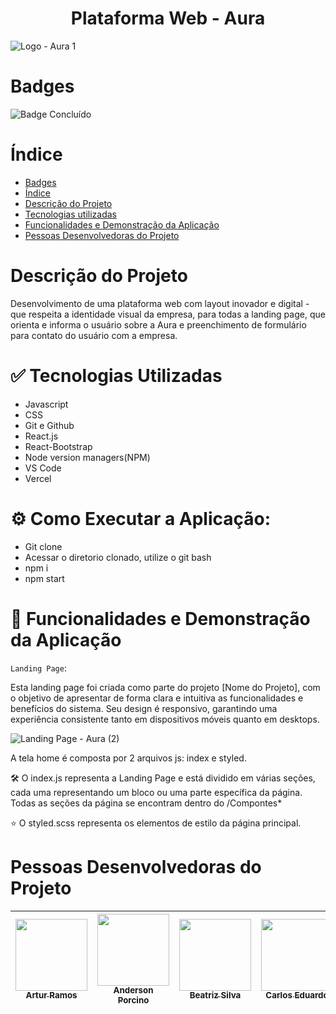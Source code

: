 <h1 align="center"> Plataforma Web - Aura </h1>

![Logo - Aura 1](https://github.com/user-attachments/assets/d4d51865-a371-4009-9170-5e4dcc70fa6d)


# Badges
![Badge Concluído](https://img.shields.io/static/v1?label=STATUS&message=CONCLUÍDO&color=GREEN&style=for-the-badge)

# Índice
* [Badges](#badges)
* [Índice](#índice)
* [Descrição do Projeto](#descrição-do-projeto)
* [Tecnologias utilizadas](#tecnologias-utilizadas)
* [Funcionalidades e Demonstração da Aplicação](#funcionalidades-e-demonstração-da-aplicação)
* [Pessoas Desenvolvedoras do Projeto](#pessoas-desenvolvedoras)

# Descrição do Projeto
<p> Desenvolvimento de uma plataforma web com layout inovador e digital - que respeita a identidade visual da empresa, para todas a  landing page, que orienta e informa o usuário sobre a Aura e preenchimento de formulário para contato do usuário com a empresa. </p>

# ✅ Tecnologias Utilizadas
<ul>
  <li>Javascript</li>
  <li>CSS</li>
  <li>Git e Github</li>
  <li>React.js</li>
  <li>React-Bootstrap</li>
  <li>Node version managers(NPM)</li>
  <li>VS Code</li>
  <li>Vercel</li>
</ul>

# ⚙ Como Executar a Aplicação:

* Git clone 
* Acessar o diretorio clonado, utilize o git bash
* npm i
* npm start

# 🔨 Funcionalidades e Demonstração da Aplicação
`Landing Page`: <p>Esta landing page foi criada como parte do projeto [Nome do Projeto], com o objetivo de apresentar de forma clara e intuitiva as funcionalidades e benefícios do sistema. Seu design é responsivo, garantindo uma experiência consistente tanto em dispositivos móveis quanto em desktops.</p> 


![Landing Page - Aura (2)](https://github.com/user-attachments/assets/b41a4368-320c-41fc-8d10-738267b30cd4)

<p> 
A tela home é composta por 2 arquivos js: index e styled. 

🛠️ O index.js representa a Landing Page e está dividido em várias seções, cada uma representando um bloco ou uma parte específica da página. Todas as seções da página se encontram dentro do /Compontes*

⭐ O styled.scss representa os elementos de estilo da página principal.
</p>


# Pessoas Desenvolvedoras do Projeto
| [<img loading="lazy" src="https://avatars.githubusercontent.com/u/146091291?v=4" width=115><br><sub>Artur Ramos</sub>](https://github.com/4rturr) | [<img loading="lazy" src="https://avatars.githubusercontent.com/u/169282476?v=4" width=115><br><sub>Anderson Porcino</sub>](https://github.com/AndersonPorcino) | [<img loading="lazy" src="https://avatars.githubusercontent.com/u/145875117?v=4" width=115><br><sub>Beatriz Silva</sub>](https://github.com/BiaSilvaa) | [<img loading="lazy" src="https://avatars.githubusercontent.com/u/144251910?v=4" width=115><br><sub>Carlos Eduardo</sub>](https://github.com/carlos-1ima) | [<img loading="lazy" src="https://media.licdn.com/dms/image/v2/D5603AQGuE8c6c-NmAg/profile-displayphoto-shrink_100_100/profile-displayphoto-shrink_100_100/0/1680009866873?e=1738195200&v=beta&t=z4gHcqmp_C7RZgbzclI3O8FQ_S-UhkSxlJAE94pVFXo" width=115><br><sub>Elaine Carvalho</sub>](https://github.com/ElahTrick) | [<img loading="lazy" src="https://avatars.githubusercontent.com/u/145810174?v=4" width=115><br><sub>Gabriel Oliveira</sub>](https://github.com/gabrieloliveiraa05) | [<img loading="lazy" src="https://avatars.githubusercontent.com/u/108638526?v=4" width=115><br><sub>Gustavo Rodrigues</sub>](https://github.com/GustavoRRSilva) | [<img loading="lazy" src="https://avatars.githubusercontent.com/u/127119543?v=4" width=115><br><sub>Luiz Augusto</sub>](https://github.com/Louiexz) | [<img loading="lazy" src="https://media.licdn.com/dms/image/v2/D4D03AQGbLZC7puBhvg/profile-displayphoto-shrink_100_100/profile-displayphoto-shrink_100_100/0/1686168357852?e=1738195200&v=beta&t=ihEH9AtMHaEv0agSM6i9JbNZDKlZ9KsRgYq1E42Y3rM" width=115><br><sub>Luiz Sacramento</sub>](https://github.com/Luizh92) | [<img loading="lazy" src="https://avatars.githubusercontent.com/u/168668063?v=4" width=115><br><sub>Rennan Gomes</sub>](https://github.com/RennanGomesG) ||
| :---: | :---: | :---: | :---: | :---: | :---: | :---: | :---: | :---: | :---: | :---: |
